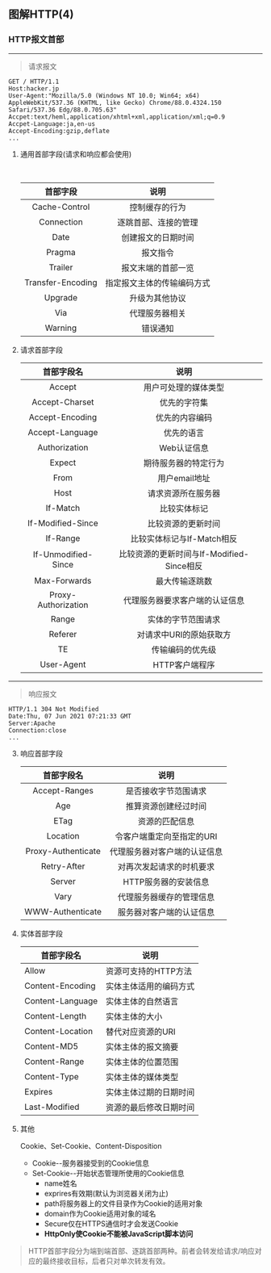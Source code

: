 ## 图解HTTP(4)

### HTTP报文首部

---

> 请求报文

```http
GET / HTTP/1.1
Host:hacker.jp
User-Agent:"Mozilla/5.0 (Windows NT 10.0; Win64; x64) AppleWebKit/537.36 (KHTML, like Gecko) Chrome/88.0.4324.150 Safari/537.36 Edg/88.0.705.63"
Accpet:text/heml,application/xhtml+xml,application/xml;q=0.9
Accpet-Language:ja,en-us
Accept-Encoding:gzip,deflate
...
```

1. 通用首部字段(请求和响应都会使用)

   ​	

   |     首部字段      |            说明            |
   | :---------------: | :------------------------: |
   |   Cache-Control   |       控制缓存的行为       |
   |    Connection     |    逐跳首部、连接的管理    |
   |       Date        |     创建报文的日期时间     |
   |      Pragma       |          报文指令          |
   |      Trailer      |     报文末端的首部一览     |
   | Transfer-Encoding | 指定报文主体的传输编码方式 |
   |      Upgrade      |       升级为其他协议       |
   |        Via        |       代理服务器相关       |
   |      Warning      |          错误通知          |

2. 请求首部字段

   |     首部字段名      |                   说明                    |
   | :-----------------: | :---------------------------------------: |
   |       Accept        |           用户可处理的媒体类型            |
   |   Accept-Charset    |               优先的字符集                |
   |   Accept-Encoding   |              优先的内容编码               |
   |   Accept-Language   |                优先的语言                 |
   |    Authorization    |                Web认证信息                |
   |       Expect        |           期待服务器的特定行为            |
   |        From         |               用户email地址               |
   |        Host         |            请求资源所在服务器             |
   |      If-Match       |               比较实体标记                |
   |  If-Modified-Since  |            比较资源的更新时间             |
   |      If-Range       |        比较实体标记与If-Match相反         |
   | If-Unmodified-Since | 比较资源的更新时间与If-Modified-Since相反 |
   |    Max-Forwards     |              最大传输逐跳数               |
   | Proxy-Authorization |      代理服务器要求客户端的认证信息       |
   |        Range        |            实体的字节范围请求             |
   |       Referer       |          对请求中URI的原始获取方          |
   |         TE          |             传输编码的优先级              |
   |     User-Agent      |              HTTP客户端程序               |

---

> 响应报文

```http
HTTP/1.1 304 Not Modified
Date:Thu, 07 Jun 2021 07:21:33 GMT
Server:Apache
Connection:close
...
```

3. 响应首部字段

   |     首部字段名     |             说明             |
   | :----------------: | :--------------------------: |
   |   Accept-Ranges    |     是否接收字节范围请求     |
   |        Age         |     推算资源创建经过时间     |
   |        ETag        |        资源的匹配信息        |
   |      Location      |  令客户端重定向至指定的URI   |
   | Proxy-Authenticate | 代理服务器对客户端的认证信息 |
   |    Retry-After     |   对再次发起请求的时机要求   |
   |       Server       |     HTTP服务器的安装信息     |
   |        Vary        |   代理服务器缓存的管理信息   |
   |  WWW-Authenticate  |   服务器对客户端的认证信息   |

4. 实体首部字段

   | 首部字段名       | 说明                   |
   | ---------------- | ---------------------- |
   | Allow            | 资源可支持的HTTP方法   |
   | Content-Encoding | 实体主体适用的编码方式 |
   | Content-Language | 实体主体的自然语言     |
   | Content-Length   | 实体主体的大小         |
   | Content-Location | 替代对应资源的URI      |
   | Content-MD5      | 实体主体的报文摘要     |
   | Content-Range    | 实体主体的位置范围     |
   | Content-Type     | 实体主体的媒体类型     |
   | Expires          | 实体主体过期的日期时间 |
   | Last-Modified    | 资源的最后修改日期时间 |

5. 其他

   Cookie、Set-Cookie、Content-Disposition

   * Cookie--服务器接受到的Cookie信息
   * Set-Cookie--开始状态管理所使用的Cookie信息
     * name姓名
     * exprires有效期(默认为浏览器关闭为止)
     * path将服务器上的文件目录作为Cookie的适用对象
     * domain作为Cookie适用对象的域名
     * Secure仅在HTTPS通信时才会发送Cookie
     * **HttpOnly使Cookie不能被JavaScript脚本访问**

> HTTP首部字段分为端到端首部、逐跳首部两种。前者会转发给请求/响应对应的最终接收目标，后者只对单次转发有效。

